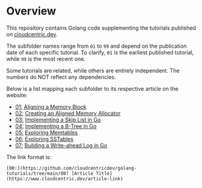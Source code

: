 # Overview
This repository contains Golang code supplementing the tutorials published on [cloudcentric.dev](https://www.cloudcentric.dev/).

The subfolder names range from `01` to `99` and depend on the publication date of each specific tutorial. To clarify, `01` is the earliest published tutorial, while `99` is the most recent one.

Some tutorials are related, while others are entirely independent. The numbers do NOT reflect any dependencies. 

Below is a list mapping each subfolder to its respective article on the website:

* [01:](https://github.com/cloudcentricdev/golang-tutorials/tree/main/01) [Aligning a Memory Block](https://www.cloudcentric.dev/using-bitwise-operators-to-create-memory-aligned-data-structures-in-go/)
* [02:](https://github.com/cloudcentricdev/golang-tutorials/tree/main/02)  [Creating an Aligned Memory Allocator](https://www.cloudcentric.dev/using-bitwise-operators-to-create-memory-aligned-data-structures-in-go/)
* [03:](https://github.com/cloudcentricdev/golang-tutorials/tree/main/03) [Implementing a Skip List in Go](https://www.cloudcentric.dev/implementing-a-skip-list-in-go/)
* [04:](https://github.com/cloudcentricdev/golang-tutorials/tree/main/04) [Implementing a B-Tree in Go](https://www.cloudcentric.dev/implementing-a-b-tree-in-go/)
* [05:](https://github.com/cloudcentricdev/golang-tutorials/tree/main/05) [Exploring Memtables](https://www.cloudcentric.dev/exploring-memtables/)
* [06:](https://github.com/cloudcentricdev/golang-tutorials/tree/main/06) [Exploring SSTables](https://www.cloudcentric.dev/exploring-sstables/)
* [07:](https://github.com/cloudcentricdev/golang-tutorials/tree/main/07) [Building a Write-ahead Log in Go](https://www.cloudcentric.dev/building-a-write-ahead-log-in-go/)

The link format is:

`[00:](https://github.com/cloudcentricdev/golang-tutorials/tree/main/00) [Article Title](https://www.cloudcentric.dev/article-link)`